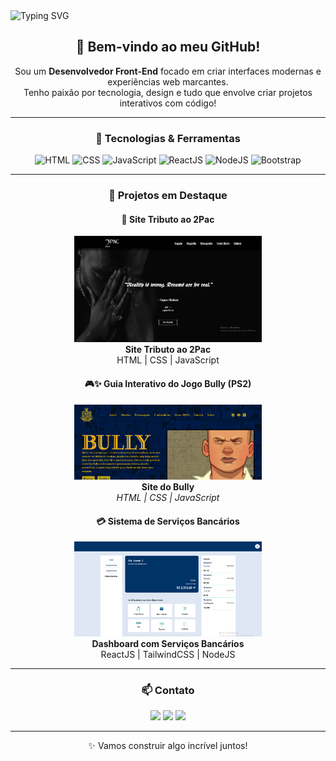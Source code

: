 <img src="https://readme-typing-svg.herokuapp.com?font=Space+Mono&size=24&pause=1000&color=00ADEF&width=500&lines=Olá%2C+me+chamo+Henrique+Aguiar!;Sou+Desenvolvedor+Front-End+%F0%9F%9A%80" alt="Typing SVG" />

<div align="center">

<h2>👋 Bem-vindo ao meu GitHub!</h2>

<p>Sou um <strong>Desenvolvedor Front-End</strong> focado em criar interfaces modernas e experiências web marcantes. <br>Tenho paixão por tecnologia, design e tudo que envolve criar projetos interativos com código!</p>

---

### 🚀 Tecnologias & Ferramentas

<p align="center">
  <img src="https://cdn.jsdelivr.net/gh/devicons/devicon/icons/html5/html5-original.svg" height="40" alt="HTML" />
  <img src="https://cdn.jsdelivr.net/gh/devicons/devicon/icons/css3/css3-original.svg" height="40" alt="CSS" />
  <img src="https://cdn.jsdelivr.net/gh/devicons/devicon/icons/javascript/javascript-original.svg" height="40" alt="JavaScript" />
  <img src="https://cdn.jsdelivr.net/gh/devicons/devicon/icons/react/react-original.svg" height="40" alt="ReactJS" />
  <img src="https://cdn.jsdelivr.net/gh/devicons/devicon/icons/nodejs/nodejs-original.svg" height="40" alt="NodeJS" />
  <img src="https://cdn.jsdelivr.net/gh/devicons/devicon/icons/bootstrap/bootstrap-original.svg" height="40" alt="Bootstrap" />
</p>

---

### 🌟 Projetos em Destaque

####  🎤 Site Tributo ao 2Pac
<p align="center">
  <a href="https://github.com/Sants-Coder/2pac-tribute-website">
    <img src="./tributo-tupac.png" width="300" alt="2Pac Tributo"/>
  </a><br>
  <strong>Site Tributo ao 2Pac</strong><br>
  HTML | CSS | JavaScript
</p>

#### 🎮✨ Guia Interativo do Jogo Bully (PS2)
<p align="center">
  <a href="https://github.com/Sants-Coder/guia-bully">
     <img src="https://raw.githubusercontent.com/Sants-Coder/guia-bully/main/img/apresentacao/apresentacao1.png" width="300" alt="Guia Bully"/>
  </a><br>
  <strong>Site do Bully</strong><br>
  <em>HTML | CSS | JavaScript</em>
</p>

#### 💳 Sistema de Serviços Bancários
<p align="center">
  <a href="https://github.com/Sants-Coder/dashboard-bancario-pos">
    <img src="./desktop-servicos.png" width="300" alt="Sistema de Serviços Bancários"/>
  </a><br>
  <strong>Dashboard com Serviços Bancários</strong><br>
  ReactJS | TailwindCSS | NodeJS
</p>

---

### 📫 Contato

<p align="center">
  <a href="mailto:ha701430@gmail.com"><img src="https://img.shields.io/badge/email-%23EA4335.svg?&style=for-the-badge&logo=gmail&logoColor=white" /></a>
  <a href="https://www.linkedin.com/in/henrique-aguiar-269b89233" target="_blank"><img src="https://img.shields.io/badge/LinkedIn-%230077B5.svg?&style=for-the-badge&logo=linkedin&logoColor=white" /></a>
  <a href="https://www.instagram.com/santscoder/" target="_blank"><img src="https://img.shields.io/badge/Instagram-%23E4405F.svg?&style=for-the-badge&logo=instagram&logoColor=white" /></a>
</p>

---

✨ Vamos construir algo incrível juntos!

</div>
